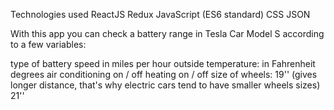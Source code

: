 Technologies used
ReactJS
Redux
JavaScript (ES6 standard)
CSS
JSON



With this app you can check a battery range in Tesla Car Model S according to a few variables:

type of battery
speed
in miles per hour
outside temperature:
in Fahrenheit degrees
air conditioning on / off
heating on / off
size of wheels:
19'' (gives longer distance, that's why electric cars tend to have smaller wheels sizes)
21''




